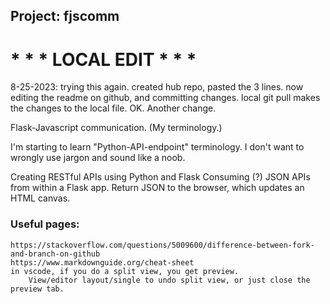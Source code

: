 ## Project: fjscomm	
# * * * LOCAL EDIT * * *

8-25-2023:  trying this again.  created hub repo, pasted the 3 lines.
now editing the readme on github, and committing changes.
local git pull makes the changes to the local file. OK. Another change.

Flask-Javascript communication.  (My terminology.)

I'm starting to learn "Python-API-endpoint" terminology.
I don't want to wrongly use jargon and sound like a noob.

Creating RESTful APIs using Python and Flask
Consuming (?) JSON APIs from within a Flask app.
Return JSON to the browser, which updates an HTML canvas.

### Useful pages:
```
https://stackoverflow.com/questions/5009600/difference-between-fork-and-branch-on-github
https://www.markdownguide.org/cheat-sheet
in vscode, if you do a split view, you get preview.
    View/editor layout/single to undo split view, or just close the preview tab.
```

